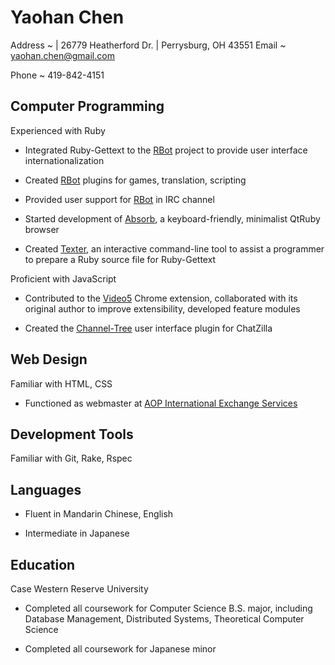 # Yaohan Chen

Address
  ~ | 26779 Heatherford Dr. | Perrysburg, OH 43551
Email
  ~ [yaohan.chen@gmail.com](mailto:yaohan.chen@gmail.com)

Phone
  ~ 419-842-4151

## Computer Programming

Experienced with Ruby

-   Integrated Ruby-Gettext to the [RBot](http://ruby-rbot.org)
    project to provide user interface internationalization

-   Created [RBot](http://ruby-rbot.org) plugins for games,
    translation, scripting

-   Provided user support for [RBot](http://ruby-rbot.org) in IRC
    channel

-   Started development of
    [Absorb](http://github.com/hagabaka/absorb), a keyboard-friendly,
    minimalist QtRuby browser

-   Created [Texter](http://github.com/hagabaka/texter), an
    interactive command-line tool to assist a programmer to prepare a
    Ruby source file for Ruby-Gettext


Proficient with JavaScript

-   Contributed to the [Video5](http://github.com/hagabaka/video5)
    Chrome extension, collaborated with its original author to improve
    extensibility, developed feature modules

-   Created the
    [Channel-Tree](http://github.com/hagabaka/chatzilla-plugins/channel-tree)
    user interface plugin for ChatZilla


## Web Design

Familiar with HTML, CSS

-   Functioned as webmaster at
    [AOP International Exchange Services](http://aop2u.com)

## Development Tools

Familiar with Git, Rake, Rspec

## Languages

-   Fluent in Mandarin Chinese, English

-   Intermediate in Japanese


## Education

Case Western Reserve University

-   Completed all coursework for Computer Science B.S. major,
    including Database Management, Distributed Systems, Theoretical
    Computer Science

-   Completed all coursework for Japanese minor




